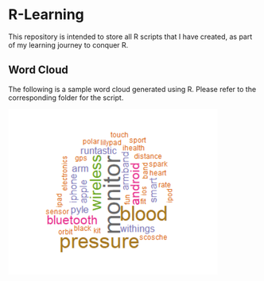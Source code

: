 # R-Learning

This repository is intended to store all R scripts that I have created, as part of my learning journey to conquer R. 

## Word Cloud
The following is a sample word cloud generated using R. Please refer to the corresponding folder for the script.

![Word Cloud](https://github.com/gwennisme/R-Learning/blob/master/Word%20Cloud/Sample%20Word%20Cloud.png)
